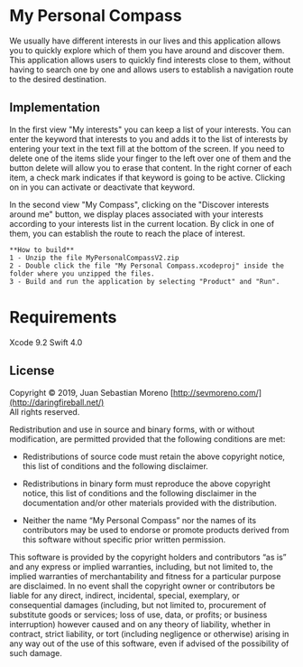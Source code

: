 ﻿
# My Personal Compass

We usually have different interests in our lives and this application allows you to quickly explore which of them you have around and discover them.
This application allows users to quickly find interests close to them, without having to search one by one and allows users to establish a navigation route to the desired destination.

## Implementation


In the first view "My interests" you can keep a list of your interests. 
You can enter the keyword that interests to you and adds it to the list of interests by entering your text in the text fill at the bottom of the screen. 
If you need to delete one of the items slide your finger to the left over one of them and the button delete will allow you to erase that content. 
In the right corner of each item, a check mark indicates if that keyword is going to be active. Clicking on in you can activate or deactivate that keyword.


In the second view "My Compass", clicking on the "Discover interests around me" button, we display places associated with your interests according to your interests list in the current location. 
 By click in one of them, you can establish the route to reach the place of interest.

```
**How to build**
1 - Unzip the file MyPersonalCompassV2.zip
2 - Double click the file "My Personal Compass.xcodeproj" inside the folder where you unzipped the files.
3 - Build and run the application by selecting "Product" and "Run".
```

# Requirements

Xcode 9.2
Swift 4.0



## License
Copyright © 2019, Juan Sebastian Moreno
[http://sevmoreno.com/](http://daringfireball.net/)  
All rights reserved.

Redistribution and use in source and binary forms, with or without modification, are permitted provided that the following conditions are met:

-   Redistributions of source code must retain the above copyright notice, this list of conditions and the following disclaimer.
    
-   Redistributions in binary form must reproduce the above copyright notice, this list of conditions and the following disclaimer in the documentation and/or other materials provided with the distribution.
    
-   Neither the name “My Personal Compass” nor the names of its contributors may be used to endorse or promote products derived from this software without specific prior written permission.
    

This software is provided by the copyright holders and contributors “as is” and any express or implied warranties, including, but not limited to, the implied warranties of merchantability and fitness for a particular purpose are disclaimed. In no event shall the copyright owner or contributors be liable for any direct, indirect, incidental, special, exemplary, or consequential damages (including, but not limited to, procurement of substitute goods or services; loss of use, data, or profits; or business interruption) however caused and on any theory of liability, whether in contract, strict liability, or tort (including negligence or otherwise) arising in any way out of the use of this software, even if advised of the possibility of such damage.
